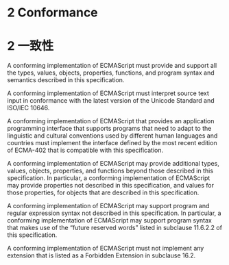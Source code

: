 # 2 Conformance

# 2 一致性

A conforming implementation of ECMAScript must provide and support all the types, values, objects, properties, functions, and program syntax and semantics described in this specification.

A conforming implementation of ECMAScript must interpret source text input in conformance with the latest version of the Unicode Standard and ISO/IEC 10646.

A conforming implementation of ECMAScript that provides an application programming interface that supports programs that need to adapt to the linguistic and cultural conventions used by different human languages and countries must implement the interface defined by the most recent edition of ECMA-402 that is compatible with this specification.

A conforming implementation of ECMAScript may provide additional types, values, objects, properties, and functions beyond those described in this specification. In particular, a conforming implementation of ECMAScript may provide properties not described in this specification, and values for those properties, for objects that are described in this specification.

A conforming implementation of ECMAScript may support program and regular expression syntax not described in this specification. In particular, a conforming implementation of ECMAScript may support program syntax that makes use of the “future reserved words” listed in subclause 11.6.2.2 of this specification.

A conforming implementation of ECMAScript must not implement any extension that is listed as a Forbidden Extension in subclause 16.2.
